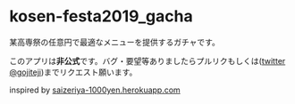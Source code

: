 # kosen-festa2019_gacha
某高専祭の任意円で最適なメニューを提供するガチャです。

このアプリは**非公式**です。バグ・要望等ありましたらプルリクもしくは([twitter @gojiteji](https://twitter.com/gojiteji))までリクエスト願います。


inspired by [saizeriya-1000yen.herokuapp.com](https://saizeriya-1000yen.herokuapp.com/)
